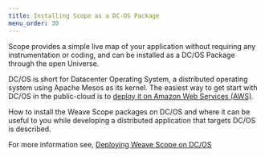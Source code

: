 ```yaml
---
title: Installing Scope as a DC-OS Package
menu_order: 30
---
```



Scope provides a simple live map of your application without requiring any instrumentation or coding, and can be installed as a DC/OS Package through the open Universe.

DC/OS is short for Datacenter Operating System, a distributed operating system using Apache Mesos as its kernel. The easiest way to get start with DC/OS in the public-cloud is to [deploy it on Amazon Web Services (AWS)](https://mesosphere.com/amazon/).

How to install the Weave Scope packages on DC/OS and where it can be useful to you while developing a distributed application that targets DC/OS is described.

For more information see, [Deploying Weave Scope on DC/OS](https://www.weave.works/guides/deploy-weave-scope-dcos/)

